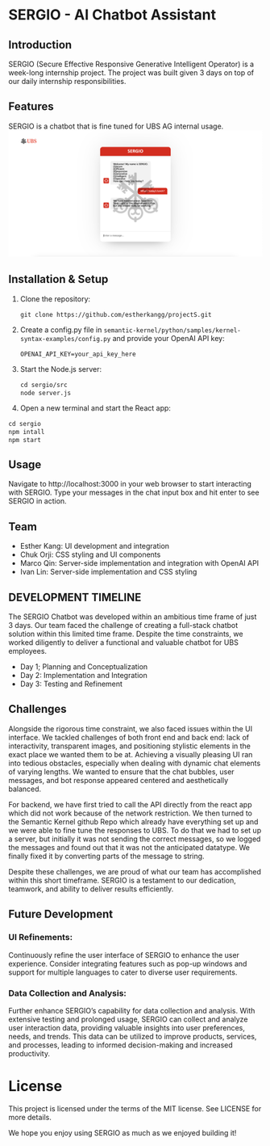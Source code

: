 # SERGIO - AI Chatbot Assistant

## Introduction
SERGIO (Secure Effective Responsive Generative Intelligent Operator) is a week-long internship project. The project was built given 3 days on top of our daily internship responsibilities. 

## Features
SERGIO is a chatbot that is fine tuned for UBS AG internal usage. 
![screenshot of the app](screenshot.png)

## Installation & Setup
1. Clone the repository:
    ```
    git clone https://github.com/estherkangg/projectS.git
    ```
2. Create a config.py file in `semantic-kernel/python/samples/kernel-syntax-examples/config.py` and provide your OpenAI API key:
    ```
    OPENAI_API_KEY=your_api_key_here
    ```

3. Start the Node.js server:
    ```
    cd sergio/src
    node server.js
    ```

4. Open a new terminal and start the React app:
```
cd sergio
npm intall
npm start
```

## Usage
Navigate to http://localhost:3000 in your web browser to start interacting with SERGIO. Type your messages in the chat input box and hit enter to see SERGIO in action.

## Team

- Esther Kang: UI development and integration
- Chuk Orji: CSS styling and UI components
- Marco Qin: Server-side implementation and integration with OpenAI API
- Ivan Lin: Server-side implementation and CSS styling

## DEVELOPMENT TIMELINE

The SERGIO Chatbot was developed within an ambitious time frame of just 3 days. Our team faced the challenge of creating a full-stack chatbot solution within this limited time frame. Despite the time constraints, we worked diligently to deliver a functional and valuable chatbot for UBS employees. 

- Day 1; Planning and Conceptualization
- Day 2: Implementation and Integration
- Day 3: Testing and Refinement


## Challenges

Alongside the rigorous time constraint, we also faced issues within the UI interface. We tackled challenges of both front end and back end: lack of interactivity, transparent images, and positioning stylistic elements in the exact place we wanted them to be at. Achieving a visually pleasing UI ran into tedious obstacles, especially when dealing with dynamic chat elements of varying lengths. We wanted to ensure that the chat bubbles, user messages, and bot response appeared centered and aesthetically balanced. 

For backend, we have first tried to call the API directly from the react app which did not work because of the network restriction. We then turned to the Semantic Kernel github Repo which already have everything set up and we were able to fine tune the responses to UBS. To do that we had to set up a server, but initially it was not sending the correct messages, so we logged the messages and found out that it was not the anticipated datatype. We finally fixed it by converting parts of the message to string.

Despite these challenges, we are proud of what our team has accomplished within this short timeframe. SERGIO is a testament to our dedication, teamwork, and ability to deliver results efficiently. 


## Future Development

### UI Refinements: 
Continuously refine the user interface of SERGIO to enhance the user experience. Consider integrating features such as pop-up windows and support for multiple languages to cater to diverse user requirements. 

### Data Collection and Analysis: 
Further enhance SERGIO’s capability for data collection and analysis. With extensive testing and prolonged usage, SERGIO can collect and analyze user interaction data, providing valuable insights into user preferences, needs, and trends. This data can be utilized to improve products, services, and processes, leading to informed decision-making and increased productivity. 

# License

This project is licensed under the terms of the MIT license. See LICENSE for more details.

We hope you enjoy using SERGIO as much as we enjoyed building it!
